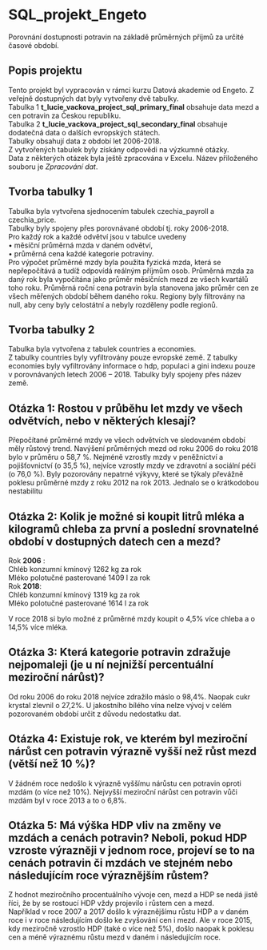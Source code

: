 # SQL_projekt_Engeto
Porovnání dostupnosti potravin na základě průměrných příjmů za určité časové období.

## Popis projektu
Tento projekt byl vypracován v rámci kurzu Datová akademie od Engeto.
Z veřejně dostupných dat byly vytvořeny dvě tabulky.  
Tabulka 1 **t_lucie_vackova_project_sql_primary_final** obsahuje data mezd a cen potravin za Českou republiku.  
Tabulka 2 **t_lucie_vackova_project_sql_secondary_final** obsahuje dodatečná data o dalších evropských státech.  
Tabulky obsahují data z období let 2006-2018.  
Z vytvořených tabulek byly získány odpovědi na výzkumné otázky.  
Data z některých otázek byla ještě zpracována v Excelu. Název přiloženého souboru je *Zpracování dat*.

## Tvorba tabulky 1
Tabulka byla vytvořena sjednocením tabulek czechia_payroll a czechia_price.  
Tabulky byly spojeny přes porovnávané období tj. roky 2006-2018.  
Pro každý rok a každé odvětví jsou v tabulce uvedeny  
•	měsíční průměrná mzda v daném odvětví,  
•	průměrná cena každé kategorie potraviny.  
Pro výpočet průměrné mzdy byla použita fyzická mzda, která se nepřepočítává a tudíž odpovídá reálným příjmům osob.
Průměrná mzda za daný rok byla vypočítána jako průměr měsíčních mezd ze všech kvartálů toho roku.
Průměrná roční cena potravin byla stanovena jako průměr cen ze všech měřených období během daného roku.
Regiony byly filtrovány na null, aby ceny byly celostátní a nebyly rozděleny podle regionů.

## Tvorba tabulky 2
Tabulka byla vytvořena z tabulek countries a economies.  
Z tabulky countries byly vyfiltrovány pouze evropské země. 
Z tabulky economies byly vyfiltrovány informace o hdp, populaci a gini indexu pouze v porovnávaných letech 2006 – 2018. Tabulky byly spojeny přes název země.

## Otázka 1: Rostou v průběhu let mzdy ve všech odvětvích, nebo v některých klesají?
Přepočítané průměrné mzdy ve všech odvětvích ve sledovaném období měly růstový trend. Navýšení průměrných mezd od roku 2006 do roku 2018 bylo v průměru o 58,7 %. Nejméně vzrostly mzdy v peněžnictví a pojišťovnictví  (o 35,5 %), nejvíce vzrostly mzdy ve zdravotní a sociální péči (o 76,0 %). Byly pozorovány nepatrné výkyvy, které se týkaly převážně poklesu průměrné mzdy z roku 2012 na rok 2013. Jednalo se o krátkodobou nestabilitu

## Otázka 2: Kolik je možné si koupit litrů mléka a kilogramů chleba za první a poslední srovnatelné období v dostupných datech cen a mezd?

Rok **2006** :   
Chléb konzumní kmínový   	  	1262 kg za rok  
Mléko polotučné pasterované	  1409	l za rok  
Rok **2018**:  
Chléb konzumní kmínový	     	1319	kg za rok  
Mléko polotučné pasterované		1614	 l za rok

V roce 2018 si bylo možné z průměrné mzdy koupit o 4,5% více chleba a o 14,5% více mléka.

## Otázka 3: Která kategorie potravin zdražuje nejpomaleji (je u ní nejnižší percentuální meziroční nárůst)? 
Od roku 2006 do roku 2018 nejvíce zdražilo máslo o 98,4%. Naopak cukr krystal zlevnil o 27,2%. U jakostního bílého vína nelze vývoj v celém pozorovaném období určit z důvodu nedostatku dat.

## Otázka 4: Existuje rok, ve kterém byl meziroční nárůst cen potravin výrazně vyšší než růst mezd (větší než 10 %)?
V žádném roce nedošlo k výrazně vyššímu nárůstu cen potravin oproti mzdám (o více než 10%). Nejvyšší meziroční nárůst cen potravin vůči mzdám byl v roce 2013 a to o 6,8%.

## Otázka 5: Má výška HDP vliv na změny ve mzdách a cenách potravin? Neboli, pokud HDP vzroste výrazněji v jednom roce, projeví se to na cenách potravin či mzdách ve stejném nebo následujícím roce výraznějším růstem?
Z hodnot meziročního procentuálního vývoje cen, mezd a HDP se nedá jistě říci, že by se rostoucí HDP vždy projevilo i růstem cen a mezd.  
Například v roce 2007 a 2017 došlo k výraznějšímu růstu HDP a v daném roce i v roce následujícím došlo ke zvyšování cen i mezd. Ale v roce 2015, kdy meziročně vzrostlo HDP (také o více než 5%), došlo naopak k poklesu cen a méně výraznému růstu mezd v daném i následujícím roce.

